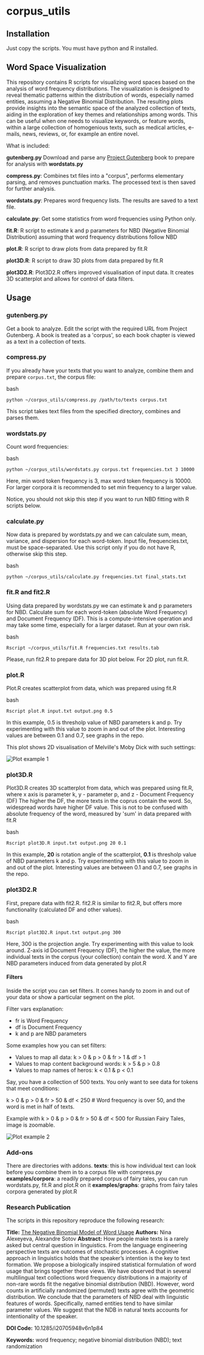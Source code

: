 # corpus_utils

## Installation

Just copy the scripts. You must have python and R installed.

## Word Space Visualization

This repository contains R scripts for visualizing word spaces based on the analysis of word frequency distributions. The visualization is designed to reveal thematic patterns within the distribution of words, especially named entities, assuming a Negative Binomial Distribution. The resulting plots provide insights into the semantic space of the analyzed collection of texts, aiding in the exploration of key themes and relationships among words. This can be useful when one needs to visualize keywords, or feature words, within a large collection of homogenious texts, such as medical articles, e-mails, news, reviews, or, for example an entire novel.

What is included:

**gutenberg.py** Download and parse any [Project Gutenberg](https://gutenberg.org/) book to prepare for analysis with **wordstats.py**

**compress.py**: Combines txt files into a "corpus", performs elementary parsing, and removes punctuation marks. The processed text is then saved for further analysis.

**wordstats.py**: Prepares word frequency lists. The results are saved to a text file.

**calculate.py**: Get some statistics from word frequencies using Python only.

**fit.R**: R script to estimate k and p parameters for NBD (Negative Binomial Distribution) assuming that word frequency distributions follow NBD

**plot.R**: R script to draw plots from data prepared by fit.R

**plot3D.R**: R script to draw 3D plots from data prepared by fit.R

**plot3D2.R**: Plot3D2.R offers improved visualisation of input data. It creates 3D scatterplot and allows for control of data filters. 

## Usage

### gutenberg.py

Get a book to analyze. Edit the script with the required URL from Project Gutenberg. A book is treated as a 'corpus', so each book chapter is viewed as a text in a collection of texts.

### compress.py

If you already have your texts that you want to analyze, combine them and prepare `corpus.txt`, the corpus file:

bash
```
python ~/corpus_utils/compress.py /path/to/texts corpus.txt
```

This script takes text files from the specified directory, combines and parses them.

### wordstats.py

Count word frequencies:

bash
```
python ~/corpus_utils/wordstats.py corpus.txt frequencies.txt 3 10000
```
Here, min word token frequency is 3, max word token frequency is 10000. For larger corpora it is recommended to set min frequency to a larger value.

Notice, you should not skip this step if you want to run NBD fitting with R scripts below.

### calculate.py

Now data is prepared by wordstats.py and we can calculate sum, mean, variance, and dispersion for each word-token. Input file, frequencies.txt, must be space-separated. Use this script only if you do not have R, otherwise skip this step.

bash
```
python ~/corpus_utils/calculate.py frequencies.txt final_stats.txt
```
### fit.R and fit2.R

Using data prepared by wordstats.py we can estimate k and p parameters for NBD. Calculate sum for each word-token (absolute Word Frequency) and Document Frequency (DF). This is a compute-intensive operation and may take some time, especially for a larger dataset. Run at your own risk.

bash
```
Rscript ~/corpus_utils/fit.R frequencies.txt results.tab

```
Please, run fit2.R to prepare data for 3D plot below. For 2D plot, run fit.R.

### plot.R

Plot.R creates scatterplot from data, which was prepared using fit.R 

bash
```
Rscript plot.R input.txt output.png 0.5
```

In this example, 0.5 is thresholp value of NBD parameters k and p. Try experimenting with this value to zoom in and out of the plot. Interesting values are between 0.1 and 0.7, see graphs in the repo.

This plot shows 2D visualisation of Melville's Moby Dick with such settings:

![Plot example 1](https://raw.githubusercontent.com/roverbird/corpus_utils/main/examples/graphs/moby05.png)

### plot3D.R


Plot3D.R creates 3D scatterplot from data, which was prepared using fit.R, where x axis is parameter k, y - parameter p, and z - Document Frequency (DF) The higher the DF, the more texts in the coprus contain the word. So, widespread words have higher DF value. This is not to be confused with absolute frequency of the word, measured by 'sum' in data prepared with fit.R

bash
```
Rscript plot3D.R input.txt output.png 20 0.1
```

In this example, **20** is rotation angle of the scatterplot, **0.1** is thresholp value of NBD parameters k and p. Try experimenting with this value to zoom in and out of the plot. Interesting values are between 0.1 and 0.7, see graphs in the repo.

### plot3D2.R

First, prepare data with fit2.R.
fit2.R is similar to fit2.R, but offers more functionality (calculated DF and other values).

bash
```
Rscript plot3D2.R input.txt output.png 300
```
Here, 300 is the projection angle. Try experimenting with this value to look around. Z-axis id Document Frequency (DF), the higher the value, the more individual texts in the corpus (your collection) contain the word. X and Y are NBD parameters induced from data generated by plot.R

#### Filters

Inside the script you can set filters. It comes handy to zoom in and out of your data or show a particular segment on the plot.

Filter vars explanation: 
- fr is Word Frequency 
- df is Document Frequency
- k and p are NBD parameters

Some examples how you can set filters:

- Values to map all data: k > 0 & p > 0 & fr > 1 & df > 1
- Values to map content background words: k > 5 & p > 0.8
- Values to map names of heros: k < 0.1 & p < 0.1 

Say, you have a collection of 500 texts. You only want to see data for tokens that meet conditions:

k > 0 & p > 0 & fr > 50 & df < 250 # Word frequency is over 50, and the word is met in half of texts. 

Example with k > 0 & p > 0 & fr > 50 & df < 500 for Russian Fairy Tales, image is zoomable.

![Plot example 2](https://raw.githubusercontent.com/roverbird/corpus_utils/main/examples/graphs/tales3Dver2.png)

### Add-ons

There are directories with addons. 
**texts**: this is how individual text can look before you combine them in to a corpus file with compress.py 
**examples/corpora**: a readily prepared corpus of fairy tales, you can run wordstats.py, fit.R and plot.R on it
**examples/graphs**: graphs from fairy tales corpora generated by plot.R

### Research Publication

The scripts in this repository reproduce the following research:

**Title:** [The Negative Binomial Model of Word Usage](http://siba-ese.unisalento.it/index.php/ejasa/article/view/12119)
**Authors:** Nina Alexeyeva, Alexandre Sotov
**Abstract:** How people make texts is a rarely asked but central question in linguistics. From the language engineering perspective texts are outcomes of stochastic processes. A cognitive approach in linguistics holds that the speaker’s intention is the key to text formation. We propose a biologically inspired statistical formulation of word usage that brings together these views. We have observed that in several multilingual text collections word frequency distributions in a majority of non-rare words fit the negative binomial distribution (NBD). However, word counts in artificially randomized (permuted) texts agree with the geometric distribution. We conclude that the parameters of NBD deal with linguistic features of words. Specifically, named entities tend to have similar parameter values. We suggest that the NDB in natural texts accounts for intentionality of the speaker.

**DOI Code:** 10.1285/i20705948v6n1p84

**Keywords:** word frequency; negative binomial distribution (NBD); text randomization

